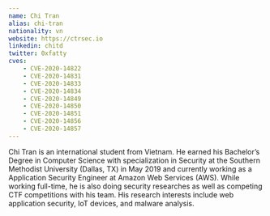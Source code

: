 ```yaml
---
name: Chi Tran
alias: chi-tran
nationality: vn
website: https://ctrsec.io
linkedin: chitd
twitter: 0xfatty
cves:
    - CVE-2020-14822
    - CVE-2020-14831
    - CVE-2020-14833
    - CVE-2020-14834
    - CVE-2020-14849
    - CVE-2020-14850
    - CVE-2020-14851
    - CVE-2020-14856
    - CVE-2020-14857
---
```

Chi Tran is an international student from Vietnam. He earned his Bachelor’s Degree in Computer Science with specialization in Security at the Southern Methodist University (Dallas, TX) in May 2019 and currently working as a Application Security Engineer at Amazon Web Services (AWS). While working full-time, he is also doing security researches as well as competing CTF competitions with his team. His research interests include web application security, IoT devices, and malware analysis.
